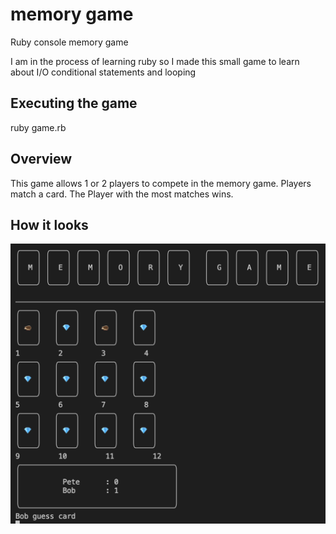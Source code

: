 # memory game

Ruby console memory game

I am in the process of learning ruby so I made this small game to learn about I/O conditional statements and looping

## Executing the game
ruby game.rb

## Overview

This game allows 1 or 2 players to compete in the memory game. Players match a card. The Player with the most matches wins.

## How it looks

![Alt text](./memory_game_screenshot.png?raw=true "Gameplay")
